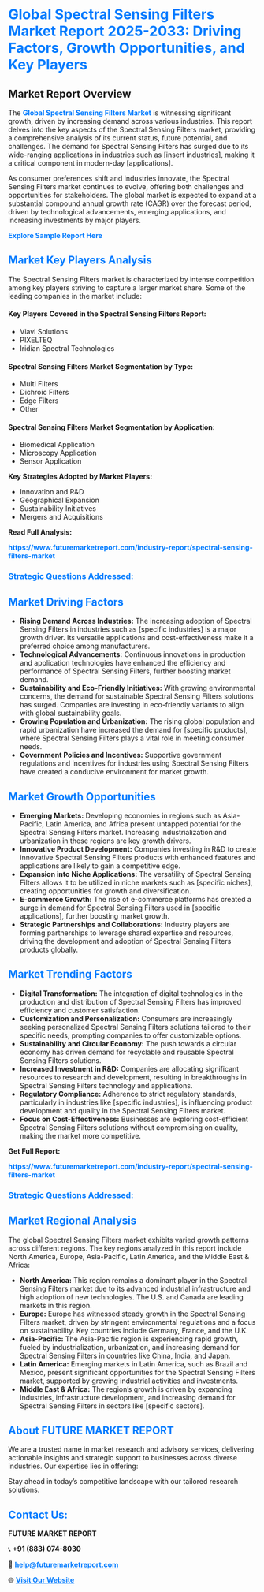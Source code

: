 <h1 style="color: #007BFF;">Global Spectral Sensing Filters Market Report 2025-2033: Driving Factors, Growth Opportunities, and Key Players</h1>

<section id="overview">
<h2>Market Report Overview</h2>
<p>The <a href="https://www.futuremarketreport.com/industry-report/spectral-sensing-filters-market" style="color: #007BFF; text-decoration: none;"><strong>Global Spectral Sensing Filters Market</strong></a> is witnessing significant growth, driven by increasing demand across various industries. This report delves into the key aspects of the Spectral Sensing Filters market, providing a comprehensive analysis of its current status, future potential, and challenges. The demand for Spectral Sensing Filters has surged due to its wide-ranging applications in industries such as [insert industries], making it a critical component in modern-day [applications].</p>
<p>As consumer preferences shift and industries innovate, the Spectral Sensing Filters market continues to evolve, offering both challenges and opportunities for stakeholders. The global market is expected to expand at a substantial compound annual growth rate (CAGR) over the forecast period, driven by technological advancements, emerging applications, and increasing investments by major players.</p>
</section>

<section id="overview">
<p><a href="https://www.futuremarketreport.com/request-sample/reportId=87639" style="color: #007BFF; text-decoration: none;"><strong>Explore Sample Report Here</strong></a></p>
</section>

<section id="key-players">
<h2 style="color: #007BFF;">Market Key Players Analysis</h2>
<p>The Spectral Sensing Filters market is characterized by intense competition among key players striving to capture a larger market share. Some of the leading companies in the market include:</p>
<h4>Key Players Covered in the Spectral Sensing Filters Report:</h4>
<ul><li>Viavi Solutions</li><li>PIXELTEQ</li><li>Iridian Spectral Technologies</li></ul>
<h4>Spectral Sensing Filters Market Segmentation by Type:</h4>
<ul><li>Multi Filters</li><li>Dichroic Filters</li><li>Edge Filters</li><li>Other</li></ul>

<h4>Spectral Sensing Filters Market Segmentation by Application:</h4>
<ul><li>Biomedical Application</li><li>Microscopy Application</li><li>Sensor Application</li></ul>
<p><strong>Key Strategies Adopted by Market Players:</strong></p>
<ul>
<li>Innovation and R&D</li>
<li>Geographical Expansion</li>
<li>Sustainability Initiatives</li>
<li>Mergers and Acquisitions</li>
</ul>
</section>

<section>
<p><strong>Read Full Analysis: </strong></p><a href="https://www.futuremarketreport.com/industry-report/spectral-sensing-filters-market" style="color: #007BFF; text-decoration: none;"><strong>https://www.futuremarketreport.com/industry-report/spectral-sensing-filters-market</strong></a>
<h3 style="color: #007BFF;">Strategic Questions Addressed:</h3>
</section>

<section id="driving-factors">
<h2 style="color: #007BFF;">Market Driving Factors</h2>
<ul>
<li><strong>Rising Demand Across Industries:</strong> The increasing adoption of Spectral Sensing Filters in industries such as [specific industries] is a major growth driver. Its versatile applications and cost-effectiveness make it a preferred choice among manufacturers.</li>
<li><strong>Technological Advancements:</strong> Continuous innovations in production and application technologies have enhanced the efficiency and performance of Spectral Sensing Filters, further boosting market demand.</li>
<li><strong>Sustainability and Eco-Friendly Initiatives:</strong> With growing environmental concerns, the demand for sustainable Spectral Sensing Filters solutions has surged. Companies are investing in eco-friendly variants to align with global sustainability goals.</li>
<li><strong>Growing Population and Urbanization:</strong> The rising global population and rapid urbanization have increased the demand for [specific products], where Spectral Sensing Filters plays a vital role in meeting consumer needs.</li>
<li><strong>Government Policies and Incentives:</strong> Supportive government regulations and incentives for industries using Spectral Sensing Filters have created a conducive environment for market growth.</li>
</ul>
</section>

<section id="growth-opportunities">
<h2 style="color: #007BFF;">Market Growth Opportunities</h2>
<ul>
<li><strong>Emerging Markets:</strong> Developing economies in regions such as Asia-Pacific, Latin America, and Africa present untapped potential for the Spectral Sensing Filters market. Increasing industrialization and urbanization in these regions are key growth drivers.</li>
<li><strong>Innovative Product Development:</strong> Companies investing in R&D to create innovative Spectral Sensing Filters products with enhanced features and applications are likely to gain a competitive edge.</li>
<li><strong>Expansion into Niche Applications:</strong> The versatility of Spectral Sensing Filters allows it to be utilized in niche markets such as [specific niches], creating opportunities for growth and diversification.</li>
<li><strong>E-commerce Growth:</strong> The rise of e-commerce platforms has created a surge in demand for Spectral Sensing Filters used in [specific applications], further boosting market growth.</li>
<li><strong>Strategic Partnerships and Collaborations:</strong> Industry players are forming partnerships to leverage shared expertise and resources, driving the development and adoption of Spectral Sensing Filters products globally.</li>
</ul>
</section>

<section id="trending-factors">
<h2 style="color: #007BFF;">Market Trending Factors</h2>
<ul>
<li><strong>Digital Transformation:</strong> The integration of digital technologies in the production and distribution of Spectral Sensing Filters has improved efficiency and customer satisfaction.</li>
<li><strong>Customization and Personalization:</strong> Consumers are increasingly seeking personalized Spectral Sensing Filters solutions tailored to their specific needs, prompting companies to offer customizable options.</li>
<li><strong>Sustainability and Circular Economy:</strong> The push towards a circular economy has driven demand for recyclable and reusable Spectral Sensing Filters solutions.</li>
<li><strong>Increased Investment in R&D:</strong> Companies are allocating significant resources to research and development, resulting in breakthroughs in Spectral Sensing Filters technology and applications.</li>
<li><strong>Regulatory Compliance:</strong> Adherence to strict regulatory standards, particularly in industries like [specific industries], is influencing product development and quality in the Spectral Sensing Filters market.</li>
<li><strong>Focus on Cost-Effectiveness:</strong> Businesses are exploring cost-efficient Spectral Sensing Filters solutions without compromising on quality, making the market more competitive.</li>
</ul>
</section>

<section>
<p><strong>Get Full Report: </strong></p><a href="https://www.futuremarketreport.com/industry-report/spectral-sensing-filters-market" style="color: #007BFF; text-decoration: none;"><strong>https://www.futuremarketreport.com/industry-report/spectral-sensing-filters-market</strong></a>
<h3 style="color: #007BFF;">Strategic Questions Addressed:</h3>
</section>


<section id="regional-analysis">
<h2 style="color: #007BFF;">Market Regional Analysis</h2>
<p>The global Spectral Sensing Filters market exhibits varied growth patterns across different regions. The key regions analyzed in this report include North America, Europe, Asia-Pacific, Latin America, and the Middle East & Africa:</p>
<ul>
<li><strong>North America:</strong> This region remains a dominant player in the Spectral Sensing Filters market due to its advanced industrial infrastructure and high adoption of new technologies. The U.S. and Canada are leading markets in this region.</li>
<li><strong>Europe:</strong> Europe has witnessed steady growth in the Spectral Sensing Filters market, driven by stringent environmental regulations and a focus on sustainability. Key countries include Germany, France, and the U.K.</li>
<li><strong>Asia-Pacific:</strong> The Asia-Pacific region is experiencing rapid growth, fueled by industrialization, urbanization, and increasing demand for Spectral Sensing Filters in countries like China, India, and Japan.</li>
<li><strong>Latin America:</strong> Emerging markets in Latin America, such as Brazil and Mexico, present significant opportunities for the Spectral Sensing Filters market, supported by growing industrial activities and investments.</li>
<li><strong>Middle East & Africa:</strong> The region’s growth is driven by expanding industries, infrastructure development, and increasing demand for Spectral Sensing Filters in sectors like [specific sectors].</li>
</ul>
</section>

<footer>
<h2 style="color: #007BFF;">About FUTURE MARKET REPORT</h2>
<p>We are a trusted name in market research and advisory services, delivering actionable insights and strategic support to businesses across diverse industries. Our expertise lies in offering:</p>

<p>Stay ahead in today’s competitive landscape with our tailored research solutions.</p>

<h2 style="color: #007BFF;">Contact Us:</h2>
<p><strong>FUTURE MARKET REPORT</strong></p>
<p>📞 <strong>+91 (883) 074-8030</strong></p>
<p>📧 <strong><a href="mailto:help@futuremarketreport.com" style="color: #007BFF;">help@futuremarketreport.com</a></strong></p>
<p>🌐 <strong><a href="https://www.futuremarketreport.com/" style="color: #007BFF;">Visit Our Website</a></strong></p>
</footer>